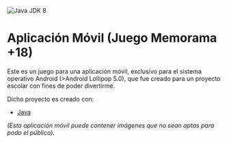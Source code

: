 ![Java JDK 8](http://www.eclipse.org/xtend/images/java8_logo.png)

# Aplicación Móvil (Juego Memorama +18)
Este es un juego para una aplicación móvil, exclusivo para el sistema operativo Android (>Android Lollipop 5.0), que fue creado para un proyecto escolar con fines de poder divertirme.

Dicho proyecto es creado con:
- [Java](https://www.oracle.com/mx/java/technologies/javase/javase8-archive-downloads.html)

*(Esta aplicación móvil puede contener imágenes que no sean aptas para podo el público).*
